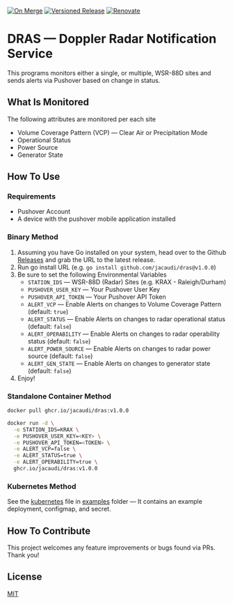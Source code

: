 [![On Merge](https://github.com/jacaudi/dras/actions/workflows/on-merge.yml/badge.svg)](https://github.com/jacaudi/dras/actions/workflows/on-merge.yml) [![Versioned Release](https://github.com/jacaudi/dras/actions/workflows/on-release.yml/badge.svg)](https://github.com/jacaudi/dras/actions/workflows/on-release.yml) [![Renovate](https://github.com/jacaudi/dras/actions/workflows/renovate.yaml/badge.svg)](https://github.com/jacaudi/dras/actions/workflows/renovate.yaml)

# DRAS — Doppler Radar Notification Service

 This programs monitors either a single, or multiple, WSR-88D sites and sends alerts via Pushover based on change in status.

## What Is Monitored

 The following attributes are monitored per each site

- Volume Coverage Pattern (VCP) — Clear Air or Precipitation Mode
- Operational Status
- Power Source
- Generator State

## How To Use

### Requirements

- Pushover Account
- A device with the pushover mobile application installed

### Binary Method

 1. Assuming you have Go installed on your system, head over to the Github [Releases](https://github.com/jacaudi/dras/releases) and grab the URL to the latest release.
 2. Run go install URL (e.g. `go install github.com/jacaudi/dras@v1.0.0`)
 3. Be sure to set the following Environmental Variables
    - `STATION_IDS` — WSR-88D (Radar) Sites (e.g. KRAX - Raleigh/Durham)
    - `PUSHOVER_USER_KEY` — Your Pushover User Key
    - `PUSHOVER_API_TOKEN` — Your Pushover API Token
    - `ALERT_VCP` — Enable Alerts on changes to Volume Coverage Pattern (default: `true`)
    - `ALERT_STATUS` — Enable Alerts on changes to radar operational status (default: `false`)
    - `ALERT_OPERABILITY` — Enable Alerts on changes to radar operability status (default: `false`)
    - `ALERT_POWER_SOURCE` — Enable Alerts on changes to radar power source (default: `false`)
    - `ALERT_GEN_STATE` — Enable Alerts on changes to generator state (default: `false`)
 4. Enjoy!

### Standalone Container Method

```bash
docker pull ghcr.io/jacaudi/dras:v1.0.0

docker run -d \
  -e STATION_IDS=KRAX \
  -e PUSHOVER_USER_KEY=<KEY> \
  -e PUSHOVER_API_TOKEN=<TOKEN> \
  -e ALERT_VCP=false \
  -e ALERT_STATUS=true \
  -e ALERT_OPERABILITY=true \
  ghcr.io/jacaudi/dras:v1.0.0
```

### Kubernetes Method

 See the [kubernetes](examples/kubernetes.yaml) file in [examples](examples) folder — It contains an example deployment, configmap, and secret.

## How To Contribute

This project welcomes any feature improvements or bugs found via PRs. Thank you!

## License

[MIT](LICENSE)
